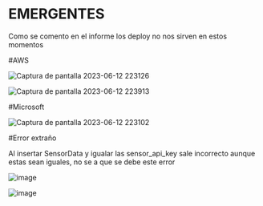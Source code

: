 # EMERGENTES

Como se comento en el informe los deploy no nos sirven en estos momentos 

#AWS

![Captura de pantalla 2023-06-12 223126](https://github.com/DemonBrain/EMERGENTES/assets/81323986/446873b5-fd08-486f-9d8f-13b28191024a)

![Captura de pantalla 2023-06-12 223913](https://github.com/DemonBrain/EMERGENTES/assets/81323986/f6e116ee-ee25-4785-b7fa-7c90be84e4d0)

#Microsoft

![Captura de pantalla 2023-06-12 223102](https://github.com/DemonBrain/EMERGENTES/assets/81323986/ddfee081-fc5e-411a-b798-5c329768d428)


#Error extraño

Al insertar SensorData y igualar las sensor_api_key sale incorrecto aunque estas sean iguales, no se a que se debe este error


![image](https://github.com/DemonBrain/EMERGENTES/assets/81323986/48e948a9-e0e3-4b27-bb70-bd95316e74de)

![image](https://github.com/DemonBrain/EMERGENTES/assets/81323986/0472c168-f0f4-4153-b3f0-6b518f9d0e82)

